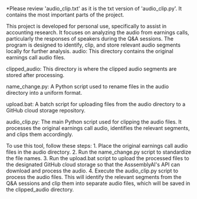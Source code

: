 *Please review 'audio_clip.txt' as it is the txt version of 'audio_clip.py'. It contains the most important parts of the project.

<Overview>
This project is developed for personal use, specifically to assist in accounting research. It focuses on analyzing the audio from earnings calls, particularly the responses of speakers during the Q&A sessions. The program is designed to identify, clip, and store relevant audio segments locally for further analysis.

<Related files>
audio: This directory contains the original earnings call audio files.

clipped_audio: This directory is where the clipped audio segments are stored after processing.

name_change.py: A Python script used to rename files in the audio directory into a uniform format.

upload.bat: A batch script for uploading files from the audio directory to a GitHub cloud storage repository.

audio_clip.py: The main Python script used for clipping the audio files. It processes the original earnings call audio, identifies the relevant segments, and clips them accordingly.

<Usage>
To use this tool, follow these steps:
1. Place the original earnings call audio files in the audio directory.
2. Run the name_change.py script to standardize the file names.
3. Run the upload.bat script to upload the processed files to the designated GitHub cloud storage so that the AsssemblyAI's API can download and process the audio.
4. Execute the audio_clip.py script to process the audio files. This will identify the relevant segments from the Q&A sessions and clip them into separate audio files, which will be saved in the clipped_audio directory.